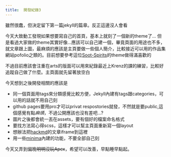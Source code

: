 ```yaml
---
title:  開發紀錄3
---
```


雖然很蠢，但決定留下第一篇jekyll的篇章。反正這邊沒人會看

今天大致動工發現如果想要寫自己的首頁，基本上就刻了一個新的theme了...
但是看過大家做的theme其實好像...應該可以自己建一個，畢竟頁面的用途也不多，就文章跟上圖，最麻煩的應該是主頁要做一些個人簡介，比較接近可以用的作品集網站pofolio之類的。目前想要參考這位[Soot-Spirits](https://github.com/abhn/Soot-Spirits)的theme做得滿喜歡的

不過目前應該會注重在arts的版面可以用來紀錄最近上Krenz的課的練習，比較好追蹤自己做了什麼。主頁面就先留著放空白

今天想到之後開發相關的應該是
- 同一個頁面用tags來分類感覺比較方便，Jekyll內建有tags跟categories，可以用的話就不用自己刻
- github pages要用pro才可以privat respostories就發，不然就是要public,這個感覺有點*麻煩*，不過公開應該也沒有差吧...?
- 圖片之後都會統一丟在assets，要有個好的檔案命名格式
- 要找方法寫心得scss，這樣才可以幫主頁面重新寫一個layout
- 想辦法把[hackmd](https://hackmd.io)的文章iframe到這裡
- 用一些[minima](https://github.com/jekyll/minima)內建的功能，不要全部自己刻

今天又弄到偏晚~~明明沒玩Apex~~，希望可以改善，早點睡早點起。